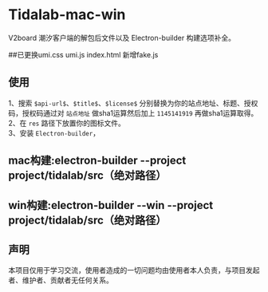 # Tidalab-mac-win
V2board 潮汐客户端的解包后文件以及 Electron-builder 构建选项补全。

##已更换umi.css umi.js  index.html  新增fake.js

## 使用
1、搜索 `$api-url$`、`$title$`、`$license$` 分别替换为你的站点地址、标题、授权码，授权码通过对 `站点地址` 做sha1运算然后加上 `1145141919` 再做sha1运算取得。  
2、在 `res` 路径下放置你的图标文件。  
3、安装 `Electron-builder`，



##  mac构建:electron-builder --project project/tidalab/src（绝对路径）
##  win构建:electron-builder --win --project project/tidalab/src（绝对路径）


## 声明
本项目仅用于学习交流，使用者造成的一切问题均由使用者本人负责，与项目发起者、维护者、贡献者无任何关系。
